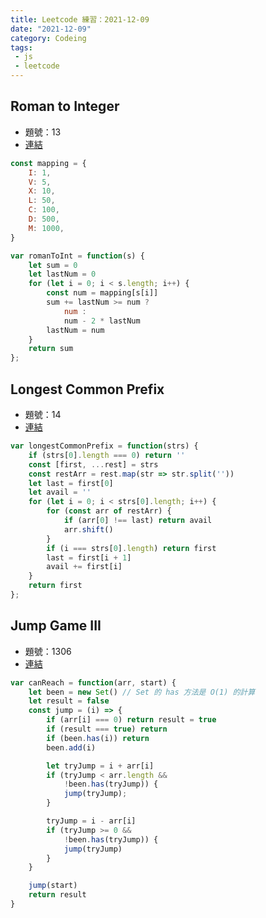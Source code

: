 ```yaml
---
title: Leetcode 練習：2021-12-09 
date: "2021-12-09"
category: Codeing
tags:
 - js
 - leetcode
---
```


## Roman to Integer
* 題號：13
* [連結](https://leetcode.com/problems/roman-to-integer/)

```js
const mapping = {
	I: 1,
	V: 5,
	X: 10,
	L: 50,
	C: 100,
	D: 500,
	M: 1000,
}

var romanToInt = function(s) {
	let sum = 0
	let lastNum = 0
	for (let i = 0; i < s.length; i++) {
		const num = mapping[s[i]]
		sum += lastNum >= num ?
			num :
			num - 2 * lastNum
		lastNum = num
	}
	return sum
};
```

## Longest Common Prefix
* 題號：14
* [連結](https://leetcode.com/problems/longest-common-prefix/)

```js
var longestCommonPrefix = function(strs) {
	if (strs[0].length === 0) return ''
	const [first, ...rest] = strs
	const restArr = rest.map(str => str.split(''))
	let last = first[0]
	let avail = ''
	for (let i = 0; i < strs[0].length; i++) {
		for (const arr of restArr) {
			if (arr[0] !== last) return avail
			arr.shift()
		}
		if (i === strs[0].length) return first
		last = first[i + 1]
		avail += first[i]
	}
	return first
};
```

## Jump Game III
* 題號：1306
* [連結](https://leetcode.com/problems/jump-game-iii/)

```js
var canReach = function(arr, start) {
	let been = new Set() // Set 的 has 方法是 O(1) 的計算
	let result = false
	const jump = (i) => {
		if (arr[i] === 0) return result = true
		if (result === true) return
		if (been.has(i)) return
		been.add(i)

		let tryJump = i + arr[i]
		if (tryJump < arr.length &&
			!been.has(tryJump)) {
			jump(tryJump);
		}

		tryJump = i - arr[i]
		if (tryJump >= 0 &&
			!been.has(tryJump)) {
			jump(tryJump)
		}
	}

	jump(start)
	return result
}
```
